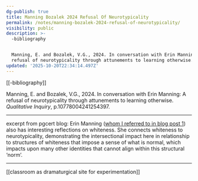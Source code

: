 ```yaml
---
dg-publish: true
title: Manning Bozalek 2024 Refusal Of Neurotypicality
permalink: /notes/manning-bozalek-2024-refusal-of-neurotypicality/
visibility: public
description: >-
  -bibliography


  Manning, E. and Bozalek, V.G., 2024. In conversation with Erin Manning: A
  refusal of neurotypicality through attunements to learning otherwise. _
updated: '2025-10-20T22:34:14.497Z'
---
```

[[-bibliography]]

Manning, E. and Bozalek, V.G., 2024. In conversation with Erin Manning: A refusal of neurotypicality through attunements to learning otherwise. _Qualitative Inquiry_, p.10778004241254397.

---
excerpt from pgcert blog: 
Erin Manning ([whom I referred to in blog post 1](https://mmhrpgcert.myblog.arts.ac.uk/2024/04/30/disability-reflections-on-intersectionality-positionality/)) also has interesting reflections on whiteness. She connects whiteness to neurotypicality, demonstrating the intersectional impact here in relationship to structures of whiteness that impose a sense of what is normal, which impacts upon many other identities that cannot align within this structural ‘norm’.

---

[[classroom as dramaturgical site for experimentation]]

